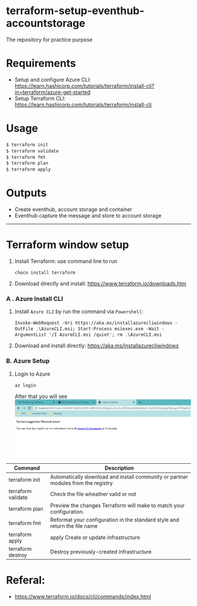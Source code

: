 # terraform-setup-eventhub-accountstorage

The repository for practice purpose

# Requirements
-  Setup and configure Azure CLI: https://learn.hashicorp.com/tutorials/terraform/install-cli?in=terraform/azure-get-started
-  Setup Terraform CLI: https://learn.hashicorp.com/tutorials/terraform/install-cli

# Usage
```bash
$ terraform init
$ terraform validate
$ terraform fmt
$ terraform plan
$ terraform apply
```



# Outputs

- Create eventhub, account storage and container
- Eventhub capture the message and store to account storage
--------------------------
# Terraform window setup

1. Install Terraform: use command line to run  
    ``` 
    choco install terraform
    ```
2. Download directly and install: https://www.terraform.io/downloads.htm

### A . Azure Install CLI
1. Install `Azure CLI` by run the command via `Powershell`:
    ``` 
    Invoke-WebRequest -Uri https://aka.ms/installazurecliwindows -OutFile .\AzureCLI.msi; Start-Process msiexec.exe -Wait -ArgumentList '/I AzureCLI.msi /quiet'; rm .\AzureCLI.msi 
    ```
2. Download and install directly: https://aka.ms/installazurecliwindows
### B. Azure Setup
1. Login to Azure
    ```
    az login
    ```
    After that you will see
    ![alt text](resource/login_success.png "Title")

| Command | Description  |
|---|---|
| terraform init     | Automatically download and install community or partner modules from the registry  |
| terraform validate | Check the file wheather valid or not  |
| terraform plan     | Preview the changes Terraform will make to match your configuration.  |
| terraform fmt      | Reformat your configuration in the standard style and return the file name  |
| terraform apply    | apply         Create or update infrastructure  |
| terraform destroy  |         Destroy previously-created infrastructure |

# Referal:
-  https://www.terraform.io/docs/cli/commands/index.html